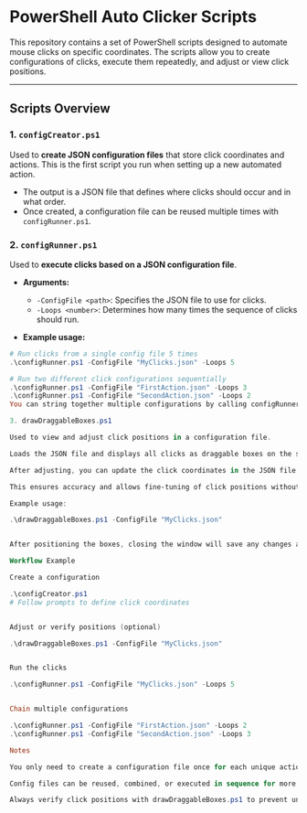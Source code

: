 # PowerShell Auto Clicker Scripts

This repository contains a set of PowerShell scripts designed to automate mouse clicks on specific coordinates. The scripts allow you to create configurations of clicks, execute them repeatedly, and adjust or view click positions.  

---

## Scripts Overview

### 1. `configCreator.ps1`
Used to **create JSON configuration files** that store click coordinates and actions. This is the first script you run when setting up a new automated action.  

- The output is a JSON file that defines where clicks should occur and in what order.  
- Once created, a configuration file can be reused multiple times with `configRunner.ps1`.  

### 2. `configRunner.ps1`
Used to **execute clicks based on a JSON configuration file**.  

- **Arguments:**
  - `-ConfigFile <path>`: Specifies the JSON file to use for clicks.
  - `-Loops <number>`: Determines how many times the sequence of clicks should run.  

- **Example usage:**
```powershell
# Run clicks from a single config file 5 times
.\configRunner.ps1 -ConfigFile "MyClicks.json" -Loops 5

# Run two different click configurations sequentially
.\configRunner.ps1 -ConfigFile "FirstAction.json" -Loops 3
.\configRunner.ps1 -ConfigFile "SecondAction.json" -Loops 2
You can string together multiple configurations by calling configRunner.ps1 multiple times in a script or command line sequence.

3. drawDraggableBoxes.ps1

Used to view and adjust click positions in a configuration file.

Loads the JSON file and displays all clicks as draggable boxes on the screen.

After adjusting, you can update the click coordinates in the JSON file.

This ensures accuracy and allows fine-tuning of click positions without manually editing the file.

Example usage:

.\drawDraggableBoxes.ps1 -ConfigFile "MyClicks.json"


After positioning the boxes, closing the window will save any changes automatically.

Workflow Example

Create a configuration

.\configCreator.ps1
# Follow prompts to define click coordinates


Adjust or verify positions (optional)

.\drawDraggableBoxes.ps1 -ConfigFile "MyClicks.json"


Run the clicks

.\configRunner.ps1 -ConfigFile "MyClicks.json" -Loops 5


Chain multiple configurations

.\configRunner.ps1 -ConfigFile "FirstAction.json" -Loops 2
.\configRunner.ps1 -ConfigFile "SecondAction.json" -Loops 3

Notes

You only need to create a configuration file once for each unique action.

Config files can be reused, combined, or executed in sequence for more complex workflows.

Always verify click positions with drawDraggableBoxes.ps1 to prevent unintended actions.
